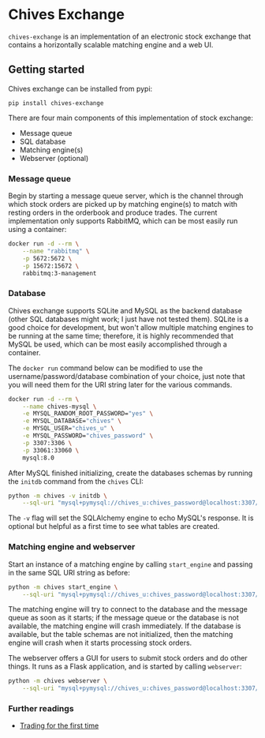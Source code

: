 # Chives Exchange 
`chives-exchange` is an implementation of an electronic stock exchange that contains a horizontally scalable matching engine and a web UI.

## Getting started
Chives exchange can be installed from pypi:
```
pip install chives-exchange
```

There are four main components of this implementation of stock exchange:
* Message queue
* SQL database 
* Matching engine(s)
* Webserver (optional)

### Message queue
Begin by starting a message queue server, which is the channel through which stock orders are picked up by matching engine(s) to match with resting orders in the orderbook and produce trades. The current implementation only supports RabbitMQ, which can be most easily run using a container:
```bash
docker run -d --rm \
    --name "rabbitmq" \
    -p 5672:5672 \
    -p 15672:15672 \
    rabbitmq:3-management
```

### Database
Chives exchange supports SQLite and MySQL as the backend database (other SQL databases might work; I just have not tested them). SQLite is a good choice for development, but won't allow multiple matching engines to be running at the same time; therefore, it is highly recommended that MySQL be used, which can be most easily accomplished through a container.

The `docker run` command below can be modified to use the username/password/database combination of your choice, just note that you will need them for the URI string later for the various commands.
```bash
docker run -d --rm \
    --name chives-mysql \
    -e MYSQL_RANDOM_ROOT_PASSWORD="yes" \
    -e MYSQL_DATABASE="chives" \
    -e MYSQL_USER="chives_u" \
    -e MYSQL_PASSWORD="chives_password" \
    -p 3307:3306 \
    -p 33061:33060 \
    mysql:8.0
```

After MySQL finished initializing, create the databases schemas by running the `initdb` command from the `chives` CLI:

```bash
python -m chives -v initdb \
    --sql-uri "mysql+pymysql://chives_u:chives_password@localhost:3307/chives"
```

The `-v` flag will set the SQLAlchemy engine to echo MySQL's response. It is optional but helpful as a first time to see what tables are created.

### Matching engine and webserver
Start an instance of a matching engine by calling `start_engine` and passing in the same SQL URI string as before:
```bash
python -m chives start_engine \
    --sql-uri "mysql+pymysql://chives_u:chives_password@localhost:3307/chives"
```
The matching engine will try to connect to the database and the message queue as soon as it starts; if the message queue or the database is not available, the matching engine will crash immediately. If the database is available, but the table schemas are not initialized, then the matching engine will crash when it starts processing stock orders.

The webserver offers a GUI for users to submit stock orders and do other things. It runs as a Flask application, and is started by calling `webserver`:
```bash
python -m chives webserver \
    --sql-uri "mysql+pymysql://chives_u:chives_password@localhost:3307/chives"
```



### Further readings
* [Trading for the first time](docs/trading_for_the_first_time.md)
